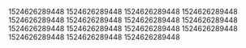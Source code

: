 1524626289448
1524626289448
1524626289448
1524626289448
1524626289448
1524626289448
1524626289448
1524626289448
1524626289448
1524626289448
1524626289448
1524626289448
1524626289448
1524626289448
1524626289448